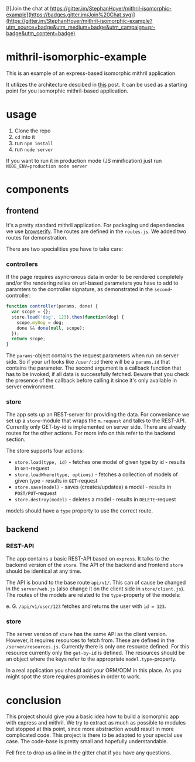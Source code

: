 [![Join the chat at https://gitter.im/StephanHoyer/mithril-isomorphic-example](https://badges.gitter.im/Join%20Chat.svg)](https://gitter.im/StephanHoyer/mithril-isomorphic-example?utm_source=badge&utm_medium=badge&utm_campaign=pr-badge&utm_content=badge)

# mithril-isomorphic-example

This is an example of an express-based isomorphic mithril application.

It utilizes the architecture descibed in [this](https://gist.github.com/StephanHoyer/bddccd9e159828867d2a) post. It can be used as a starting point for you isomorphic mithril-based application.

# usage

1. Clone the repo
2. `cd` into it
3. run `npm install`
4. run `node server`

If you want to run it in production mode (JS minification) just run `NODE_ENV=production node server`

# components

## frontend

It's a pretty standard mithril application. For packaging und dependencies we use [browserify](http://browserify.org/). The routes are defined in the `routes.js`. We added two routes for demonstration.

There are two specialities you have to take care: 

### controllers 

If the page requires asyncronous data in order to be rendered completely and/or the rendering relies on url-based parameters you have to add to paramters to the controller signature, as demonstrated in the `second`-controller:

```javascript
function controller(params, done) {
  var scope = {};
  store.load('dog', 123).then(function(dog) {
    scope.myDog = dog;
    done && done(null, scope);
  });
  return scope;
}
```

The `params`-object contains the request parameters when run on server side. So if your url looks like `/user/:id` there will be a `params.id` that contains the parameter. The second argument is a callback function that has to be invoked, if all data is successfully fetched. Beware that you check the presence of the callback before calling it since it's only available in server environment.

### store

The app sets up an REST-server for providing the data. For conveniance we set up a `store`-module that wraps the `m.request` and talks to the REST-API. Currently only GET-by-id is implemented on server side. There are already routes for the other actions. For more info on this refer to the backend section.

The store supports four actions:

* `store.load(type, id)` - fetches one model of given type by id - results in `GET`-request
* `store.loadWhere(type, options)` - fetches a collection of models of given type - results in `GET`-request
* `store.save(model)` - saves (creates/updatea) a model - results in `POST/PUT`-request
* `store.destroy(model)` - deletes a model - results in `DELETE`-request

models should have a `type` property to use the correct route.

## backend

### REST-API

The app contains a basic REST-API based on `express`. It talks to the backend version of the `store`. The API of the backend and frontend `store` should be identical at any time.

The API is bound to the base route `api/v1/`. This can of cause be changed in the `server/web.js` (also change it on the client side in `store/client.js`). The routes of the models are related to the `type`-property of the models:

e. G. `/api/v1/user/123` fetches and returns the user with `id = 123`.

### store

The server version of `store` has the same API as the client version. However, it requires resources to fetch from. These are defined in the `/server/resources.js`. Currently there is only one resource defined. For this resource currently only the `get-by-id` is defined. The resources should be an object where the keys refer to the appropriate `model.type`-property. 

In a real application you should add your ORM/ODM in this place. As you might spot the store requires promises in order to work.

# conclusion

This project should give you a basic idea how to build a isomorphic app with express and mithril. We try to extract as much as possible to modules but stopped at this point, since more abstraction would result in more complicated code. This project is there to be adapted to your special use case. The code-base is pretty small and hopefully understandable.

Fell free to drop us a line in the gitter chat if you have any questions.
